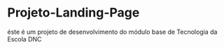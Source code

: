 # Projeto-Landing-Page
éste é um projeto de desenvolvimento do módulo base de Tecnologia da Escola DNC

